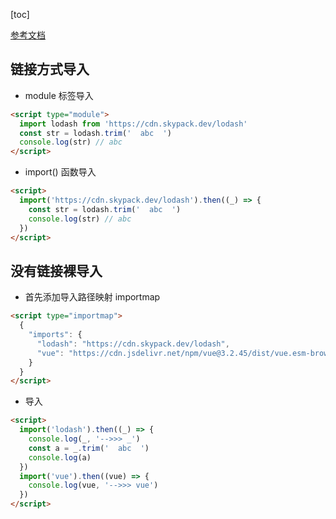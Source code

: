 [toc]

[参考文档](https://q.shanyue.tech/engineering/752.html)

## 链接方式导入

- module 标签导入

```html
<script type="module">
  import lodash from 'https://cdn.skypack.dev/lodash'
  const str = lodash.trim('  abc  ')
  console.log(str) // abc
</script>
```

- import() 函数导入

```html
<script>
  import('https://cdn.skypack.dev/lodash').then((_) => {
    const str = lodash.trim('  abc  ')
    console.log(str) // abc
  })
</script>
```

## 没有链接裸导入

- 首先添加导入路径映射 importmap

```html
<script type="importmap">
  {
    "imports": {
      "lodash": "https://cdn.skypack.dev/lodash",
      "vue": "https://cdn.jsdelivr.net/npm/vue@3.2.45/dist/vue.esm-browser.prod.js"
    }
  }
</script>
```

- 导入

```html
<script>
  import('lodash').then((_) => {
    console.log(_, '-->>> _')
    const a = _.trim('  abc  ')
    console.log(a)
  })
  import('vue').then((vue) => {
    console.log(vue, '-->>> vue')
  })
</script>
```
